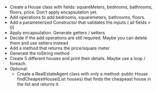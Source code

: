 - Create a House class with fields: squareMeters, bedrooms, bathrooms, floors, price. Don't apply encapsulation yet.
- Add operations to add bedrooms, squaremeters, bathrooms, floors.
- Add a parameterized Constructor that validates the inputs ( all fields > 0)
- Apply encapsulation. Generate getters / setters
- Decide if the add operations are still required. Maybe you can delete them and use setters instead
- Add a method that returns the price/square meter
- Generate the toString method
- Create 5 different houses and print their details.  Maybe use a loop / foreach.
- Optional:
  - Create a RealEstateAgent class with only a method: public House findCheapestHouse(List<House> houses) that finds the cheapeast house in the list and returns it.